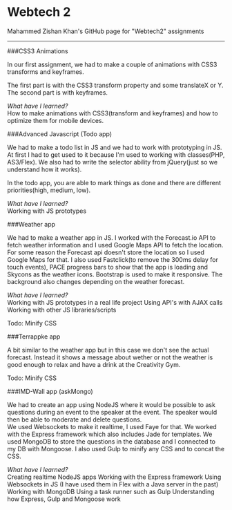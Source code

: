 Webtech 2
========

Mahammed Zishan Khan's GitHub page for "Webtech2" assignments

---
###CSS3 Animations

In our first assignment, we had to make a couple of animations with CSS3 transforms and keyframes. 

The first part is with the CSS3 transform property and some translateX or Y.
The second part is with keyframes.

<i>What have I learned?</i> <br />
How to make animations with CSS3(transform and keyframes) and how to optimize them for mobile devices.

###Advanced Javascript (Todo app)

We had to make a todo list in JS and we had to work with prototyping in JS. At first I had to get used to it because I'm used to working with classes(PHP, AS3/Flex). We also had to write the selector ability from jQuery(just so we understand how it works).

In the todo app, you are able to mark things as done and there are different priorities(high, medium, low).

<i>What have I learned?</i> <br />
Working with JS prototypes

###Weather app

We had to make a weather app in JS. I worked with the Forecast.io API to fetch weather information and I used Google Maps API to fetch the location. For some reason the Forecast api doesn't store the location so I used Google Maps for that.
I also used Fastclick(to remove the 300ms delay for touch events), PACE progress bars to show that the app is loading and Skycons as the weather icons. Bootstrap is used to make it responsive. The background also changes depending on the weather forecast.

<i>What have I learned?</i> <br />
Working with JS prototypes in a real life project
Using API's with AJAX calls
Working with other JS libraries/scripts

Todo: Minify CSS

###Terrappke app

A bit similar to the weather app but in this case we don't see the actual forecast. Instead it shows a message about wether or not the weather is good enough to relax and have a drink at the Creativity Gym.

Todo: Minify CSS

###IMD-Wall app (askMongo)

We had to create an app using NodeJS where it would be possible to ask questions during an event to the speaker at the event. The speaker would then be able to moderate and delete questions. <br />
We used Websockets to make it realtime, I used Faye for that. We worked with the Express framework which also includes Jade for templates. We used MongoDB to store the questions in the database and I connected to my DB with Mongoose. I also used Gulp to minify any CSS and to concat the CSS.

<i>What have I learned?</i> <br />
Creating realtime NodeJS apps
Working with the Express framework
Using Websockets in JS (I have used them in Flex with a Java server in the past)
Working with MongoDB
Using a task runner such as Gulp
Understanding how Express, Gulp and Mongoose work

